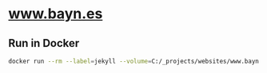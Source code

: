 # www.bayn.es

## Run in Docker

```bash
docker run --rm --label=jekyll --volume=C:/_projects/websites/www.bayn.es/baynes-technology:/srv/jekyll  -it -p 4000:4000 jekyll/jekyll jekyll serve
```
